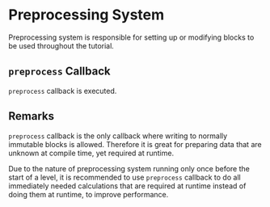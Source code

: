 # Preprocessing System

Preprocessing system is responsible for setting up or modifying blocks to be used throughout the tutorial.

## `preprocess` Callback

`preprocess` callback is executed.

## Remarks

`preprocess` callback is the only callback where writing to normally immutable blocks is allowed. Therefore it is great for preparing data that are unknown at compile time, yet required at runtime.

Due to the nature of preprocessing system running only once before the start of a level, it is recommended to use `preprocess` callback to do all immediately needed calculations that are required at runtime instead of doing them at runtime, to improve performance.
